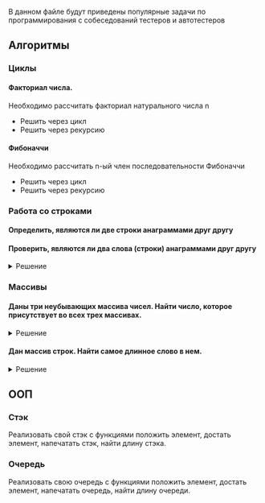 В данном файле будут приведены популярные задачи по программирования с собеседований тестеров и автотестеров

## Алгоритмы

### Циклы

#### Факториал числа.
Необходимо рассчитать факториал натурального числа n
* Решить через цикл
* Решить через рекурсию

#### Фибоначчи
Необходимо рассчитать n-ый член последовательности Фибоначчи
* Решить через цикл
* Решить через рекурсию

### Работа со строками

#### Определить, являются ли две строки анаграммами друг другу

#### Проверить, являются ли два слова (строки) анаграммами друг другу
<details>
<summary>Решение</summary>
    
public class Main {
    
    public static boolean isAnagram(String s1, String s2) {
      
      boolean result = false;
      
      s1 = (s1.toLowerCase()).trim();
      char[] s1Array = s1.toCharArray();
      
      s2 = (s2.toLowerCase()).trim();
      char[] s2Array = s2.toCharArray();
      
      if(s1Array.length != s2Array.length) {
        result = false;
      }
      else {
        Arrays.sort(s1Array);
        Arrays.sort(s2Array);
        
        if(Arrays.equals(s1Array, s2Array) == true)
          result = true;
        else
          result = false;
        }
      return result;
    }
    
    public static void main(String[] args) {
      
      String s1 = "anton";
      String s2 = "noant";
      String s3 = "antan";
      String s4 = "ANTON";
      String s5 = "antony";
      
      System.out.println(isAnagram(s1, s2));  //  true
      System.out.println(isAnagram(s1, s3));  //  false
      System.out.println(isAnagram(s1, s4));  //  true
      System.out.println(isAnagram(s1, s5));  //  false
  }
}

</details> 

### Массивы

#### Даны три неубывающих массива чисел. Найти число, которое присутствует во всех трех массивах.
<details>
<summary>Решение</summary>

    public class HelloWorld{

    public static void main(String []args){
    
        int[] array1 = {1,2,4,5};
        int[] array2 = {3,3,4};
        int[] array3 = {2,3,4,5,6};
        
        for(int i = 0; i < array1.length; i++)
        {
            for(int j = 0; j < array2.length; j++)
            {
                for(int k = 0; k < array3.length; k++)
                {
                    if((array1[i] == array2[j]) && (array1[i] == array3[k]))
                    {
                        System.out.println(array1[i]);
                        break;
                    }
                 }
              }
            }
          }
        }

</details>
                                                 
#### Дан массив строк. Найти самое длинное слово в нем.
<details>
<summary>Решение</summary>
    
    public class Main {

        public static String findLongestWord(String[] array) {

          int max = 0;
          int index = 0;

          for(int i = 0; i < array.length; i++) {
            if(array[i].length() > max) {
              index = i;
              max = array[i].length();
            }
          }

          return array[index];

        }

        public static void main(String[] args) {

          String[] array1 = {"Test", "Anton", "Chicago", "Low"};
          String[] array2 = {"", "", "", ""};

          System.out.println(findLongestWord(array1));
          System.out.println(findLongestWord(array2));

      }
    }

</details> 
    
## ООП

### Стэк
Реализовать свой стэк с функциями положить элемент, достать элемент, напечатать стэк, найти длину стэка.

### Очередь
Реализовать свою очередь с функциями положить элемент, достать элемент, напечатать очередь, найти длину очереди.
